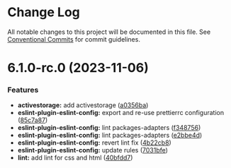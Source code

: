 # Change Log

All notable changes to this project will be documented in this file.
See [Conventional Commits](https://conventionalcommits.org) for commit guidelines.

# 6.1.0-rc.0 (2023-11-06)


### Features

* **activestorage:** add activestorage ([a0356ba](https://github.com/ekzo-dev/aurelia-components/commit/a0356ba3a0408983ffeeddc92c27de2b518dba42))
* **eslint-plugin-eslint-config:** export and re-use prettierrc configuration ([85c7a87](https://github.com/ekzo-dev/aurelia-components/commit/85c7a87c7ae02a0d91ae63d44dc7ffc5bc3180b5))
* **eslint-plugin-eslint-config:** lint packages-adapters ([f348756](https://github.com/ekzo-dev/aurelia-components/commit/f34875618f206c7a0e85efd23cf413745af331cb))
* **eslint-plugin-eslint-config:** lint packages-adapters ([e2bbe4d](https://github.com/ekzo-dev/aurelia-components/commit/e2bbe4d0d3ff8449191861396e0db743935a5035))
* **eslint-plugin-eslint-config:** revert lint fix ([4b22cb8](https://github.com/ekzo-dev/aurelia-components/commit/4b22cb80c1e38a5e6bc13d05c804941830606823))
* **eslint-plugin-eslint-config:** update rules ([7031bfe](https://github.com/ekzo-dev/aurelia-components/commit/7031bfe1b1c5cab9ab283689b644b7758957e1ff))
* **lint:** add lint for css and html ([40bfdd7](https://github.com/ekzo-dev/aurelia-components/commit/40bfdd7122637e7e32659f1a9db233afb4bf3622))
